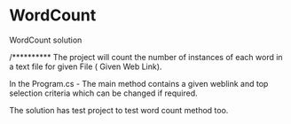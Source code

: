 # WordCount
WordCount solution


/**********
 The  project will count the number of instances of each word in a 
 text file for given File ( Given Web Link). 

In the Program.cs - The main method contains a given  weblink 
 and top selection criteria  which can be changed if required. 

  The solution  has test project to test word count method too.
  
 
